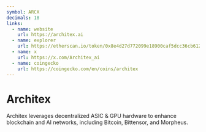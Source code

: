 ```yaml
---
symbol: ARCX
decimals: 18
links:
  - name: website
    url: https://architex.ai
  - name: explorer
    url: https://etherscan.io/token/0x8e4d27d772099e18900caf5dcc36cb612dcee886
  - name: x
    url: https://x.com/Architex_ai
  - name: coingecko
    url: https://coingecko.com/en/coins/architex
---
```


# Architex

Architex leverages decentralized ASIC & GPU hardware to enhance blockchain and AI networks, including Bitcoin, Bittensor, and Morpheus.
